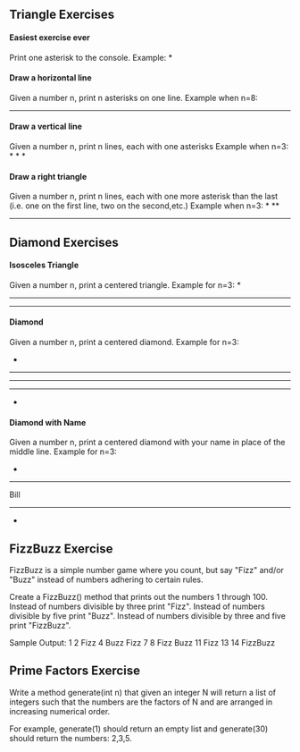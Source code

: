 ## Triangle Exercises

#### Easiest exercise ever

Print one asterisk to the console.
Example:
*

#### Draw a horizontal line

Given a number n, print n asterisks on one line.
Example when n=8:
********

#### Draw a vertical line

Given a number n, print n lines, each with one asterisks
Example when n=3:
*
*
*

#### Draw a right triangle

Given a number n, print n lines, each with one more asterisk than the last (i.e. one on the first line, two on the second,etc.) 
Example when n=3:
*
**
***

## Diamond Exercises

#### Isosceles Triangle

Given a number n, print a centered triangle. Example for n=3:
  *
 ***
*****

#### Diamond

Given a number n, print a centered diamond. Example for n=3:

  *
 ***
*****
 ***
  *

#### Diamond with Name

Given a number n, print a centered diamond with your name in place of the middle line. Example for n=3:

  *
 ***
Bill
 ***
  *

## FizzBuzz Exercise

FizzBuzz is a simple number game where you count, but say "Fizz" and/or "Buzz" instead of numbers adhering to certain rules.

Create a FizzBuzz() method that prints out the numbers 1 through 100.
Instead of numbers divisible by three print "Fizz".
Instead of numbers divisible by five print "Buzz".
Instead of numbers divisible by three and five print "FizzBuzz".

Sample Output:
1
2
Fizz
4
Buzz
Fizz
7
8
Fizz
Buzz
11
Fizz
13
14
FizzBuzz

## Prime Factors Exercise

Write a method generate(int n) that given an integer N will return a list of integers such that the numbers are the factors of N and are arranged in increasing numerical order.

For example, generate(1) should return an empty list and generate(30) should return the numbers: 2,3,5.